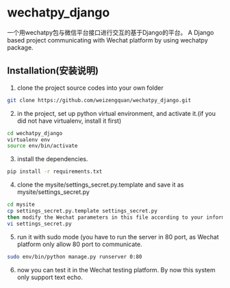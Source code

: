 # wechatpy_django

一个用wechatpy包与微信平台接口进行交互的基于Django的平台。
A Django based  project communicating with Wechat platform by using wechatpy package.

## Installation(安装说明)
1. clone the project source codes into your own folder
```bash
git clone https://github.com/weizengquan/wechatpy_django.git
```
2. in the project, set up python virtual environment, and activate it.(if you did not have virtualenv, install it first)
```bash
cd wechatpy_django    
virtualenv env
source env/bin/activate
```
3. install the dependencies.
```bash
pip install -r requirements.txt
```
4. clone the mysite/settings_secret.py.template and save it as mysite/settings_secret.py
```bash
cd mysite
cp settings_secret.py.template settings_secret.py
then modify the Wechat parameters in this file according to your information.
vi settings_secret.py
```
5. run it with sudo mode (you have to run the server in 80 port, as Wechat platform only allow 80 port to communicate.
```bash
sudo env/bin/python manage.py runserver 0:80
```
6. now you can test it in the Wechat testing platform. By now this system only support text echo.

